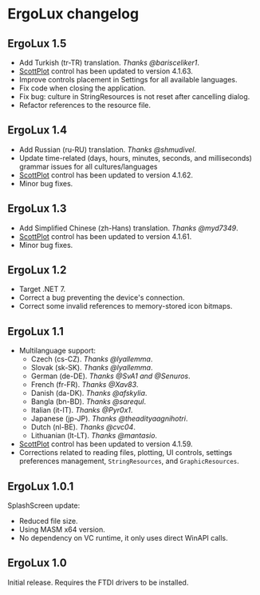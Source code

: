 # ErgoLux changelog

## ErgoLux 1.5
* Add Turkish (tr-TR) translation. _Thanks @barisceliker1_.
* [ScottPlot](https://github.com/ScottPlot/ScottPlot) control has been updated to version 4.1.63.
* Improve controls placement in Settings for all available languages.
* Fix code when closing the application.
* Fix bug: culture in StringResources is not reset after cancelling dialog.
* Refactor references to the resource file.

## ErgoLux 1.4
* Add Russian (ru-RU) translation. _Thanks @shmudivel_.
* Update time-related (days, hours, minutes, seconds, and milliseconds) grammar issues for all cultures/languages
* [ScottPlot](https://github.com/ScottPlot/ScottPlot) control has been updated to version 4.1.62.
* Minor bug fixes.

## ErgoLux 1.3
* Add Simplified Chinese (zh-Hans) translation. _Thanks @myd7349_.
* [ScottPlot](https://github.com/ScottPlot/ScottPlot) control has been updated to version 4.1.61.
* Minor bug fixes.

## ErgoLux 1.2
* Target .NET 7.
* Correct a bug preventing the device's connection.
* Correct some invalid references to memory-stored icon bitmaps.

## ErgoLux 1.1
* Multilanguage support:
  * Czech (cs-CZ). _Thanks @lyallemma_.
  * Slovak (sk-SK). _Thanks @lyallemma_.
  * German (de-DE). _Thanks @SvA1 and @Senuros_.
  * French (fr-FR). _Thanks @Xav83_.
  * Danish (da-DK). _Thanks @afskylia_.
  * Bangla (bn-BD). _Thanks @sarequl_.
  * Italian (it-IT). _Thanks @Pyr0x1_.
  * Japanese (jp-JP). _Thanks @theadityaagnihotri_.
  * Dutch (nl-BE). _Thanks @cvc04_.
  * Lithuanian (lt-LT). _Thanks @mantasio_.
* [ScottPlot](https://github.com/ScottPlot/ScottPlot) control has been updated to version 4.1.59.
* Corrections related to reading files, plotting, UI controls, settings preferences management, `StringResources`, and `GraphicResources`.

## ErgoLux 1.0.1
SplashScreen update:
* Reduced file size.
* Using MASM x64 version.
* No dependency on VC runtime, it only uses direct WinAPI calls.

## ErgoLux 1.0
Initial release.
Requires the FTDI drivers to be installed.
